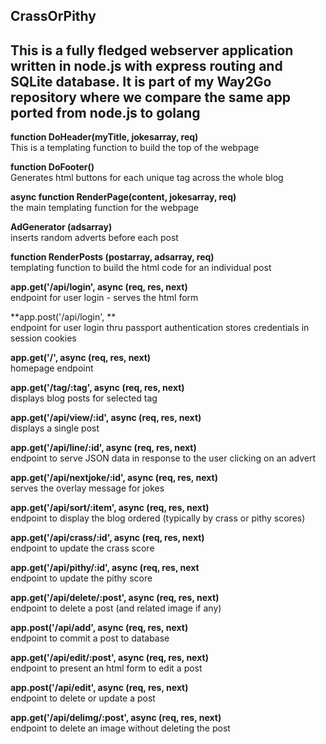 
## CrassOrPithy  

This is a fully fledged webserver application written in node.js with express routing and SQLite database.
It is part of my **Way2Go** repository where we compare the **same app ported from node.js to golang**
---

**function DoHeader(myTitle, jokesarray, req)**  
This is a templating function to build the top of the webpage

**function DoFooter()**  
Generates html buttons for each unique tag across the whole blog

**async function RenderPage(content, jokesarray, req)**  
the main templating function for the webpage

**AdGenerator (adsarray)**  
inserts random adverts before each post

**function RenderPosts (postarray, adsarray, req)**  
templating function to build the html code for an individual post

**app.get('/api/login', async (req, res, next)**  
endpoint for user login - serves the html form

**app.post('/api/login', **  
endpoint for user login thru passport authentication
stores credentials in session cookies

**app.get('/', async (req, res, next)**  
homepage endpoint

**app.get('/tag/:tag', async (req, res, next)**  
displays blog posts for selected tag

**app.get('/api/view/:id', async (req, res, next)**  
displays a single post

**app.get('/api/line/:id', async (req, res, next)**  
endpoint to serve JSON data in response to the user clicking on an advert

**app.get('/api/nextjoke/:id', async (req, res, next)**  
serves the overlay message for jokes

**app.get('/api/sort/:item', async (req, res, next)**  
endpoint to display the blog ordered (typically by crass or pithy scores)

**app.get('/api/crass/:id', async (req, res, next)**  
endpoint to update the crass score

**app.get('/api/pithy/:id', async (req, res, next**  
endpoint to update the pithy score

**app.get('/api/delete/:post', async (req, res, next)**  
endpoint to delete a post (and related image if any)

**app.post('/api/add', async (req, res, next)**  
endpoint to commit a post to database

**app.get('/api/edit/:post', async (req, res, next)**  
endpoint to present an html form to edit a post

**app.post('/api/edit', async (req, res, next)**  
endpoint to delete or update a post

**app.get('/api/delimg/:post', async (req, res, next)**  
endpoint to delete an image without deleting the post
